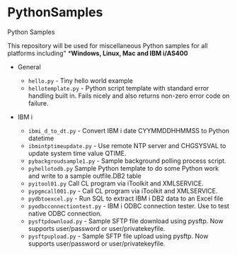 # PythonSamples
Python Samples

This repository will be used for miscellaneous Python samples for all platforms including"
***Windows, Linux, Mac and IBM i/AS400**


* General
    * `hello.py` - Tiny hello world example
    * `hellotemplate.py` - Python script template with standard error handling built in. Fails nicely and also returns non-zero error code on failure.

* IBM i
    * `ibmi_d_to_dt.py` - Convert IBM i date CYYMMDDHHMMSS to Python datetime
    * `ibmintptimeupdate.py` - Use remote NTP server and CHGSYSVAL to update system time value QTIME.   
    * `pybackgroudsample1.py` - Sample background polling process script. 
    * `pyhellotodb.py` Sample Python template to do some Python work and write to a sample outfile.DB2 table
    * `pyitool01.py` Call CL program via iToolkit and XMLSERVICE.
    * `pypgmcall001.py` - Call CL program via iToolkit and XMLSERVICE.
    * `pydbtoexcel.py` - Run SQL to extract IBM i DB2 data to an Excel file
    * `pyodbcconnectiontest.py` - IBM i ODBC connection tester. Use to test native ODBC connection.
    * `pysftpdownload.py` - Sample SFTP file download using pysftp. Now supports user/password or user/privatekeyfile.
    * `pysftpupload.py` - Sample SFTP file upload using pysftp. Now supports user/password or user/privatekeyfile.
